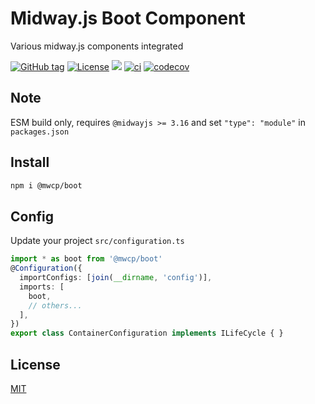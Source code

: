 # Midway.js Boot Component

Various midway.js components integrated


[![GitHub tag](https://img.shields.io/github/tag/waitingsong/midway-boot)]()
[![License](https://img.shields.io/badge/license-MIT-blue.svg)](https://opensource.org/licenses/MIT)
[![](https://img.shields.io/badge/lang-TypeScript-blue.svg)]()
[![ci](https://github.com/waitingsong/midway-boot/actions/workflows/nodejs.yml/badge.svg
)](https://github.com/waitingsong/midway-boot/actions)
[![codecov](https://codecov.io/gh/waitingsong/midway-boot/graph/badge.svg?token=EA9vubhbiL)](https://codecov.io/gh/waitingsong/midway-boot)


## Note

ESM build only, requires `@midwayjs >= 3.16` and set `"type": "module"` in `packages.json`

## Install

```sh
npm i @mwcp/boot
```


## Config

Update your project `src/configuration.ts`

```ts
import * as boot from '@mwcp/boot'
@Configuration({
  importConfigs: [join(__dirname, 'config')],
  imports: [
    boot,
    // others...
  ],
})
export class ContainerConfiguration implements ILifeCycle { }
```


## License
[MIT](LICENSE)



<br>

